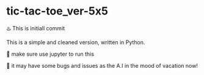 # tic-tac-toe_ver-5x5
♨️ This is initiall commit

This is a simple and cleaned version, written in Python.

🔰 make sure use jupyter to run this

🎄 it may have some bugs and issues as the A.I in the mood of vacation now!
